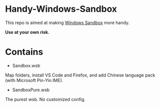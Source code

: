 # Handy-Windows-Sandbox

This repo is aimed at making [Windows Sandbox](https://techcommunity.microsoft.com/t5/windows-kernel-internals/windows-sandbox/ba-p/301849) more handy. 

**Use at your own risk.**

# Contains

- Sandbox.wsb

Map folders, install VS Code and Firefox, and add Chinese language pack (with Microsoft Pin-Yin IME).

- SandboxPure.wsb

The purest wsb. No customized config.
